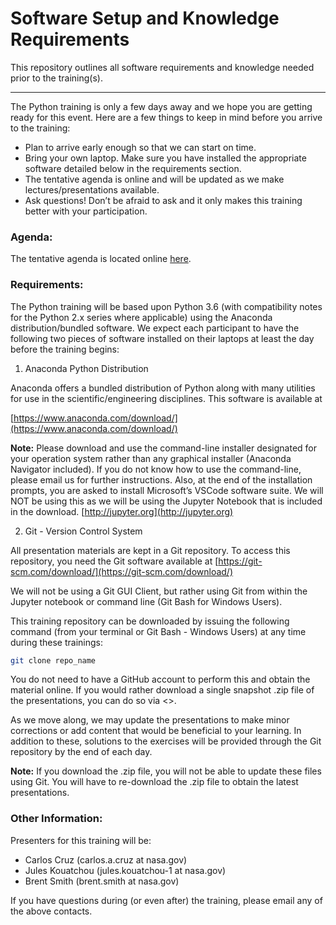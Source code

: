 # Software Setup and Knowledge Requirements
This repository outlines all software requirements and knowledge needed prior to the training(s).

---

The Python training is only a few days away and we hope you are getting ready for this event. Here are a few things to keep in mind before you arrive to the training:
* Plan to arrive early enough so that we can start on time.
* Bring your own laptop. Make sure you have installed the appropriate software detailed below in the requirements section.
* The tentative agenda is online and will be updated as we make lectures/presentations available.
* Ask questions! Don’t be afraid to ask and it only makes this training better with your participation.

### Agenda:

The tentative agenda is located online [here](https://github.com/pytrain/agenda).

### Requirements:

The Python training will be based upon Python 3.6 (with compatibility notes for the Python 2.x series where applicable) using the Anaconda distribution/bundled software. We expect each participant to have the following two pieces of software installed on their laptops at least the day before the training begins:

1. Anaconda Python Distribution 

  Anaconda offers a bundled distribution of Python along with many utilities for use in the scientific/engineering disciplines. This software is available at

  [https://www.anaconda.com/download/](https://www.anaconda.com/download/)

  __Note:__ Please download and use the command-line installer designated for your operation system rather than any graphical installer (Anaconda Navigator included). If you do not know how to use the command-line, please email us for further instructions. Also, at the end of the installation prompts, you are asked to install Microsoft’s VSCode software suite. We will NOT be using this as we will be using the Jupyter Notebook that is included in the download.
  [http://jupyter.org](http://jupyter.org)

2. Git - Version Control System

  All presentation materials are kept in a Git repository. To access this repository, you need the Git software available at
[https://git-scm.com/download/](https://git-scm.com/download/)

  We will not be using a Git GUI Client, but rather using Git from within the Jupyter notebook or command line (Git Bash for Windows Users).

  This training repository can be downloaded by issuing the following command (from your terminal or Git Bash - Windows Users) at any time during these trainings:

  ```bash
  git clone repo_name
  ```

  You do not need to have a GitHub account to perform this and obtain the material online. If you would rather download a single snapshot .zip file of the presentations, you can do so via <<insert link here>>.

  As we move along, we may update the presentations to make minor corrections or add content that would be beneficial to your learning. In addition to these, solutions to the exercises will be provided through the Git repository by the end of each day.

  __Note:__ If you download the .zip file, you will not be able to update these files using Git. You will have to re-download the .zip file to obtain the latest presentations.

### Other Information:

Presenters for this training will be:

* Carlos Cruz (carlos.a.cruz at nasa.gov)
* Jules Kouatchou (jules.kouatchou-1 at nasa.gov)
* Brent Smith (brent.smith at nasa.gov)

If you have questions during (or even after) the training, please email any of the above contacts.
